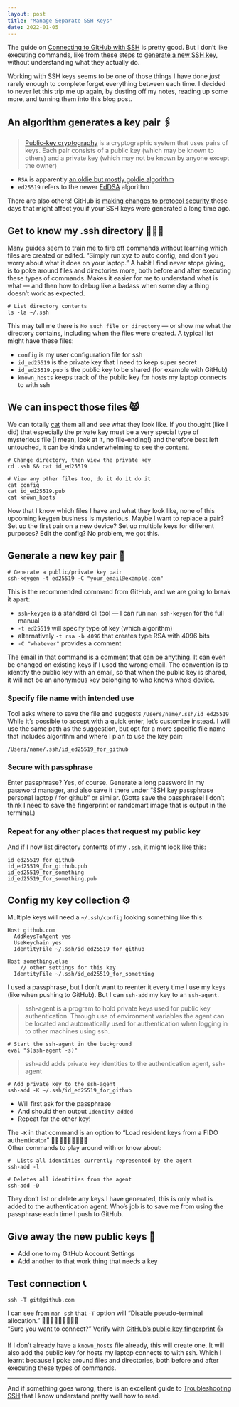 ```yaml
---
layout: post
title: "Manage Separate SSH Keys"
date: 2022-01-05
---
```


The guide on [Connecting to GitHub with SSH](https://docs.github.com/en/authentication/connecting-to-github-with-ssh) is pretty good. But I don’t like executing commands, like from these steps to [generate a new SSH key](https://docs.github.com/en/authentication/connecting-to-github-with-ssh/generating-a-new-ssh-key-and-adding-it-to-the-ssh-agent), without understanding what they actually do.

Working with SSH keys seems to be one of those things I have done _just_ rarely enough to complete forget everything between each time. I decided to never let this trip me up again, by dusting off my notes, reading up some more, and turning them into this blog post.

## An algorithm generates a key pair 🖇

> [Public-key cryptography](https://en.wikipedia.org/wiki/Public-key_cryptography) is a cryptographic system that uses pairs of keys. Each pair consists of a public key (which may be known to others) and a private key (which may not be known by anyone except the owner)

- `RSA` is apparently [an oldie but mostly goldie algorithm](<https://en.wikipedia.org/wiki/RSA_(cryptosystem)>)
- `ed25519` refers to the newer [EdDSA](https://en.wikipedia.org/wiki/EdDSA) algorithm

There are also others! GitHub is [making changes to protocol security ](https://github.blog/2021-09-01-improving-git-protocol-security-github/) these days that might affect you if your SSH keys were generated a long time ago.

## Get to know my .ssh directory 🕵🏻‍♀️

Many guides seem to train me to fire off commands without learning which files are created or edited. “Simply run xyz to auto config, and don’t you worry about what it does on your laptop.” A&nbsp;habit I find never stops giving, is to poke around files and directories more, both before and after executing these types of commands. Makes it easier for me to understand what is what — and then how to debug like a badass when some day a thing doesn’t work as expected.

```shell
# List directory contents
ls -la ~/.ssh
```

This may tell me there is `No such file or directory` — or show me what the directory contains, including when the files were created. A typical list might have these files:

- `config` is my user configuration file for ssh
- `id_ed25519` is the private key that I need to keep super secret
- `id_ed25519.pub` is the public key to be shared (for example with GitHub)
- `known_hosts` keeps track of the public key for hosts my laptop connects to with ssh

## We can inspect those files 😸

We can totally [cat](https://explainshell.com/explain?cmd=cat) them all and see what they look like. If you thought (like I did) that especially the private key must be a very special type of mysterious file (I mean, look at it, no file-ending!) and therefore best left untouched, it can be kinda underwhelming to see the content.

```shell
# Change directory, then view the private key
cd .ssh && cat id_ed25519
```

```shell
# View any other files too, do it do it do it
cat config
cat id_ed25519.pub
cat known_hosts
```

Now that I know which files I have and what they look like, none of this upcoming keygen business is mysterious. Maybe I want to replace a pair? Set up the first pair on a new device? Set up multiple keys for different purposes? Edit the config? No problem, we got this.

## Generate a new key pair 🔑

```shell
# Generate a public/private key pair
ssh-keygen -t ed25519 -C "your_email@example.com"
```

This is the recommended command from GitHub, and we are going to break it apart:

- `ssh-keygen` is a standard cli tool — I can run `man ssh-keygen` for the full manual
- `-t ed25519` will specify type of key (which algorithm)
- alternatively `-t rsa -b 4096` that creates type RSA with 4096 bits
- `-C "whatever"` provides a comment

The email in that command is a comment that can be anything. It can even be changed on existing keys if I used the wrong email. The convention is to identify the public key with an email, so that when the public key is shared, it will not be an anonymous key belonging to who knows who’s device.

### Specify file name with intended use

Tool asks where to save the file and suggests `/Users/name/.ssh/id_ed25519` While it’s possible to accept with a quick enter, let’s customize instead. I will use the same path as the suggestion, but opt for a more specific file name that includes algorithm and where I plan to use the key pair:

```
/Users/name/.ssh/id_ed25519_for_github
```

### Secure with passphrase

Enter passphrase? Yes, of course. Generate a long password in my password manager, and also save it there under “SSH&nbsp;key passphrase personal laptop / for github” or similar. (Gotta save the passphrase! I&nbsp;don’t think I need to save the fingerprint or randomart image that is output in the terminal.)

### Repeat for any other places that request my public key

And if I now list directory contents of my `.ssh`, it might look like this:

```shell
id_ed25519_for_github
id_ed25519_for_github.pub
id_ed25519_for_something
id_ed25519_for_something.pub
```

## Config my key collection ⚙️

Multiple keys will need a `~/.ssh/config` looking something like this:

```
Host github.com
  AddKeysToAgent yes
  UseKeychain yes
  IdentityFile ~/.ssh/id_ed25519_for_github

Host something.else
	// other settings for this key
  IdentityFile ~/.ssh/id_ed25519_for_something
```

I used a passphrase, but I don’t want to reenter it every time I use my keys (like when pushing to GitHub). But I can `ssh-add` my key to an `ssh-agent`.

> ssh-agent is a program to hold private keys used for public key authentication. Through use of environment variables the agent can be located and automatically used for authentication when logging in to other machines using ssh.

```
# Start the ssh-agent in the background
eval "$(ssh-agent -s)"
```

> ssh-add adds private key identities to the authentication agent, ssh-agent

```
# Add private key to the ssh-agent
ssh-add -K ~/.ssh/id_ed25519_for_github
```

- Will first ask for the passphrase
- And should then output `Identity added`
- Repeat for the other key!

The `-K` in that command is an option to “Load resident keys from a FIDO authenticator” 🤷🏻‍♀️🤷🏻‍♀️🤷🏻‍♀️<br/>Other commands to play around with or know about:

```shell
#  Lists all identities currently represented by the agent
ssh-add -l

# Deletes all identities from the agent
ssh-add -D
```

They don’t list or delete any keys I have generated, this is only what is added to the authentication agent. Who’s job is to save me from using the passphrase each time I push to GitHub.

## Give away the new public keys 🎁

- Add one to my GitHub Account Settings
- Add another to that work thing that needs a key

## Test connection 📞

```
ssh -T git@github.com
```

I can see from `man ssh` that `-T` option will “Disable pseudo-terminal allocation.” 🤷🏻‍♀️🤷🏻‍♀️🤷🏻‍♀️<br/>
“Sure you want to connect?” Verify with [GitHub’s public key fingerprint](https://docs.github.com/en/authentication/keeping-your-account-and-data-secure/githubs-ssh-key-fingerprints) 👍

If I don’t already have a `known_hosts` file already, this will create one. It will also add the public key for hosts my laptop connects to with ssh. Which I learnt because I poke around files and directories, both before and after executing these types of commands.

---

And if something goes wrong, there is an excellent guide to [Troubleshooting SSH](https://docs.github.com/en/authentication/connecting-to-github-with-ssh) that I know understand pretty well how to read.
